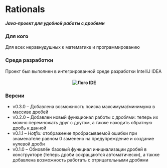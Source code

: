 # Rationals
__*Java-проект для удобной работы с дробями*__
### __Для кого__
Для всех неравнудушных к математике и программированию
### __Среда разработки__
Проект был выполнен в интегрированной среде разработки IntelliJ IDEA
#### <center>![Лого IDE](https://encrypted-tbn0.gstatic.com/images?q=tbn%3AANd9GcQniTCXhVFKeWUEPTibkg7dqld23egi1P-FaiAi14d4RKazbwpJ)
### __Версии__
* v0.3.0 – Добавлена возможность поиска максимума/минимума в массиве дробей
* v0.2.0 – Добавлен новый функционал работы с дробями: теперь их можно перемножать друг с другом, а также находить обратную дробь к данной
* v0.1.1 – *Hotfix:* отображение пробрасываемой ошибки при знаменателе равном 0 заменено на предупреждение и создание нулевой дроби 
* v0.1.0 – Обновлён базовый функциал инициализации дробей в конструкторе (теперь дроби сокращаются автоматически), а также добавлена возможность работать с отрицательными дробями
